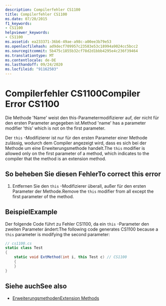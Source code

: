 ```yaml
---
description: Compilerfehler CS1100
title: Compilerfehler CS1100
ms.date: 07/20/2015
f1_keywords:
- CS1100
helpviewer_keywords:
- CS1100
ms.assetid: ea233371-36b6-49ae-a98c-a00ee3b79e53
ms.openlocfilehash: ad9decf709957c23583e53c18994a9024cc5bcc2
ms.sourcegitcommit: 5b475c1855b32cf78d2d1bbb4295e4c236f39464
ms.translationtype: MT
ms.contentlocale: de-DE
ms.lasthandoff: 09/24/2020
ms.locfileid: "91162503"
---
```

# <a name="compiler-error-cs1100"></a><span data-ttu-id="9b30b-103">Compilerfehler CS1100</span><span class="sxs-lookup"><span data-stu-id="9b30b-103">Compiler Error CS1100</span></span>

<span data-ttu-id="9b30b-104">Die Methode 'Name' weist den this-Parametermodifizierer auf, der nicht für den ersten Parameter angegeben ist.</span><span class="sxs-lookup"><span data-stu-id="9b30b-104">Method 'name' has a parameter modifier 'this' which is not on the first parameter.</span></span>  
  
 <span data-ttu-id="9b30b-105">Der `this` -Modifizierer ist nur für den ersten Parameter einer Methode zulässig, wodurch dem Compiler angezeigt wird, dass es sich bei der Methode um eine Erweiterungsmethode handelt.</span><span class="sxs-lookup"><span data-stu-id="9b30b-105">The `this` modifier is allowed only on the first parameter of a method, which indicates to the compiler that the method is an extension method.</span></span>  
  
## <a name="to-correct-this-error"></a><span data-ttu-id="9b30b-106">So beheben Sie diesen Fehler</span><span class="sxs-lookup"><span data-stu-id="9b30b-106">To correct this error</span></span>  
  
1. <span data-ttu-id="9b30b-107">Entfernen Sie den `this` -Modifizierer überall, außer für den ersten Parameter der Methode.</span><span class="sxs-lookup"><span data-stu-id="9b30b-107">Remove the `this` modifier from all except the first parameter of the method.</span></span>  
  
## <a name="example"></a><span data-ttu-id="9b30b-108">Beispiel</span><span class="sxs-lookup"><span data-stu-id="9b30b-108">Example</span></span>  

 <span data-ttu-id="9b30b-109">Der folgende Code führt zu Fehler CS1100, da ein `this` -Parameter den zweiten Parameter ändert:</span><span class="sxs-lookup"><span data-stu-id="9b30b-109">The following code generates CS1100 because a `this` parameter is modifying the second parameter:</span></span>  
  
```csharp  
// cs1100.cs  
static class Test  
{  
    static void ExtMethod(int i, this Test c) // CS1100  
    {  
    }  
}  
```  
  
## <a name="see-also"></a><span data-ttu-id="9b30b-110">Siehe auch</span><span class="sxs-lookup"><span data-stu-id="9b30b-110">See also</span></span>

- [<span data-ttu-id="9b30b-111">Erweiterungsmethoden</span><span class="sxs-lookup"><span data-stu-id="9b30b-111">Extension Methods</span></span>](../programming-guide/classes-and-structs/extension-methods.md)
